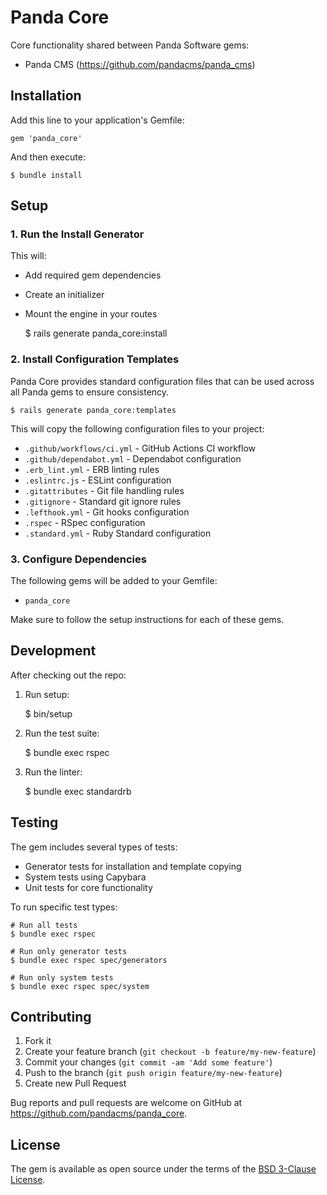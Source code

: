 # Panda Core

Core functionality shared between Panda Software gems:

- Panda CMS (https://github.com/pandacms/panda_cms)

## Installation

Add this line to your application's Gemfile:

    gem 'panda_core'

And then execute:

    $ bundle install

## Setup

### 1. Run the Install Generator

This will:

- Add required gem dependencies
- Create an initializer
- Mount the engine in your routes

    $ rails generate panda_core:install

### 2. Install Configuration Templates

Panda Core provides standard configuration files that can be used across all Panda gems to ensure consistency.

    $ rails generate panda_core:templates

This will copy the following configuration files to your project:

- `.github/workflows/ci.yml` - GitHub Actions CI workflow
- `.github/dependabot.yml` - Dependabot configuration
- `.erb_lint.yml` - ERB linting rules
- `.eslintrc.js` - ESLint configuration
- `.gitattributes` - Git file handling rules
- `.gitignore` - Standard git ignore rules
- `.lefthook.yml` - Git hooks configuration
- `.rspec` - RSpec configuration
- `.standard.yml` - Ruby Standard configuration

### 3. Configure Dependencies

The following gems will be added to your Gemfile:

- `panda_core`

Make sure to follow the setup instructions for each of these gems.

## Development

After checking out the repo:

1. Run setup:

    $ bin/setup

2. Run the test suite:

    $ bundle exec rspec

3. Run the linter:

    $ bundle exec standardrb

## Testing

The gem includes several types of tests:

- Generator tests for installation and template copying
- System tests using Capybara
- Unit tests for core functionality

To run specific test types:

    # Run all tests
    $ bundle exec rspec

    # Run only generator tests
    $ bundle exec rspec spec/generators

    # Run only system tests
    $ bundle exec rspec spec/system

## Contributing

1. Fork it
2. Create your feature branch (`git checkout -b feature/my-new-feature`)
3. Commit your changes (`git commit -am 'Add some feature'`)
4. Push to the branch (`git push origin feature/my-new-feature`)
5. Create new Pull Request

Bug reports and pull requests are welcome on GitHub at https://github.com/pandacms/panda_core.

## License

The gem is available as open source under the terms of the [BSD 3-Clause License](https://opensource.org/licenses/BSD-3-Clause).
